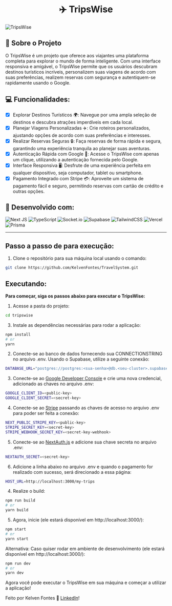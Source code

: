 <h1 align="center">✈️ TripsWise</h1>

![TripsWise](https://github.com/KelvenFontes/TravelSystem/assets/69438619/85bc744c-d70d-413a-a683-1ed2065a3a55)

## :page_with_curl: Sobre o Projeto

O TripsWise é um projeto que oferece aos viajantes uma plataforma completa para explorar o mundo de forma inteligente. Com uma interface responsiva e amigável, o TripsWise permite que os usuários descubram destinos turísticos incríveis, personalizem suas viagens de acordo com suas preferências, realizem reservas com segurança e autentiquem-se rapidamente usando o Google.

## :computer: Funcionalidades:

- [x] Explorar Destinos Turísticos 🌍: Navegue por uma ampla seleção de destinos e descubra atrações imperdíveis em cada local.
- [x] Planejar Viagens Personalizadas ✈️: Crie roteiros personalizados, ajustando opções de acordo com suas preferências e interesses.
- [x] Realizar Reservas Seguras 🔒: Faça reservas de forma rápida e segura, garantindo uma experiência tranquila ao planejar suas aventuras.
- [x] Autenticação Rápida com Google 📲: Acesse o TripsWise com apenas um clique, utilizando a autenticação fornecida pelo Google.
- [x] Interface Responsiva 🖥️: Desfrute de uma experiência perfeita em qualquer dispositivo, seja computador, tablet ou smartphone.
- [x] Pagamento Integrado com Stripe 💳: Aproveite um sistema de pagamento fácil e seguro, permitindo reservas com cartão de crédito e outras opções.

## 🚀 Desenvolvido com:

![Next JS](https://img.shields.io/badge/Next-black?style=for-the-badge&logo=next.js&logoColor=white)
![TypeScript](https://img.shields.io/badge/typescript-%23007ACC.svg?style=for-the-badge&logo=typescript&logoColor=white)
![Socket.io](https://img.shields.io/badge/Socket.io-black?style=for-the-badge&logo=socket.io&badgeColor=010101)
![Supabase](https://img.shields.io/badge/Supabase-3ECF8E?style=for-the-badge&logo=supabase&logoColor=white)
![TailwindCSS](https://img.shields.io/badge/tailwindcss-%2338B2AC.svg?style=for-the-badge&logo=tailwind-css&logoColor=white)
![Vercel](https://img.shields.io/badge/vercel-%23000000.svg?style=for-the-badge&logo=vercel&logoColor=white)
![Prisma](https://img.shields.io/badge/Prisma-3982CE?style=for-the-badge&logo=Prisma&logoColor=white)

---

## Passo a passo de para execução:

1. Clone o repositório para sua máquina local usando o comando:
```bash
git clone https://github.com/KelvenFontes/TravelSystem.git
```

## Executando:
__Para começar, siga os passos abaixo para executar o TripsWise:__

1. Acesse a pasta do projeto:
```bash
cd tripswise
```

3. Instale as dependências necessárias para rodar a aplicação:
```bash
npm install
# or
yarn
```

2. Conecte-se ao banco de dados fornecendo sua CONNECTIONSTRING no arquivo .env. Usando o Supabase, utilize a seguinte conexão:
```bash
DATABASE_URL="postgres://postgres:<sua-senha>@db.<seu-cluster>.supabase.co:5432/postgres"
```

3. Conecte-se ao [Google Developer Console](https://console.cloud.google.com/cloud-resource-manager) e crie uma nova credencial, adicionado as chaves no arquivo .env:
```bash
GOOGLE_CLIENT_ID=<public-key>
GOOGLE_CLIENT_SECRET=<secret-key>
```

4. Conecte-se ao [Stripe](https://stripe.com/br) passando as chaves de acesso no arquivo .env para poder ser feita a conexão:
```bash
NEXT_PUBLIC_STRIPE_KEY=<public-key>
STRIPE_SECRET_KEY=<secret-key>
STRIPE_WEBHOOK_SECRET_KEY=<secret-key-webhook>
```

5. Conecte-se ao [NextAuth.js]([https://generate-secret.vercel.app/32](https://next-auth.js.org/deployment)) e adicione sua chave secreta no arquivo .env:
```bash
NEXTAUTH_SECRET=<secret-key>
```

6. Adicione a linha abaixo no arquivo .env e quando o pagamento for realizado com sucesso, será direcionado a essa página:
```bash
HOST_URL=http://localhost:3000/my-trips
```

4. Realize o build:
```bash
npm run build
# or
yarn build
```

5. Agora, inicie (ele estará disponível em http://localhost:3000/):
```bash
npm start
# or
yarn start
```

Alternativa: Caso quiser rodar em ambiente de desenvolvimento (ele estará disponível em http://localhost:3000/):
```bash
npm run dev
# or
yarn dev
```

Agora você pode executar o TripsWise em sua máquina e começar a utilizar a aplicação!

Feito por Kelven Fontes :wave: [LinkedIn](https://www.linkedin.com/in/kelven-bento-fontes-4ab2b2210)!
